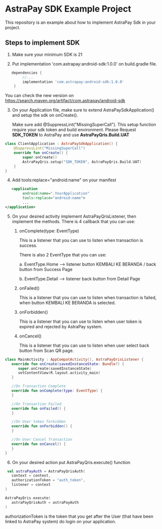 # AstraPay SDK Example Project

This repository is an example about how to implement AstraPay Sdk in your project.

## Steps to implement SDK
1. Make sure your minimum SDK is 21

2. Put implementation 'com.astrapay:android-sdk:1.0.0' on build.gradle file.

```groovy
   dependencies {      
        //...
        implementation 'com.astrapay:android-sdk:1.0.0'
    }
```

You can check the new version on https://search.maven.org/artifact/com.astrapay/android-sdk

3. On your Application file, make sure to extend AstraPaySdkApplication() and setup the sdk on onCreate().
   
   Make sure add @SuppressLint("MissingSuperCall").
   This setup function require your sdk token and build environment. Please Request **SDK_TOKEN** to AstraPay and use **AstraPayQris.Build.UAT**

```kotlin
class ClientApplication : AstraPaySdkApplication() {
    @SuppressLint("MissingSuperCall")
    override fun onCreate() {
        super.onCreate()
        AstraPayQris.setup("SDK_TOKEN", AstraPayQris.Build.UAT)
    }
}
```

4. Add tools:replace="android:name" on your manifest

```xml
   <application
        android:name=".YourApplication"
        tools:replace="android:name">
        ...
</application>
```

5. On your desired activity implement AstraPayQrisListener, then implement the methods.
   There is 4 callback that you can use:

    1. onComplete(type: EventType)
       
       This is a listener that you can use to listen when transaction is success.
       
       There is also 2 EventType that you can use:
       
       a. EventType.Home --> listener button KEMBALI KE BERANDA / back button from Success Page
       
       b. EventType.Detail --> listener back button from Detail Page

    2. onFailed()
       
       This is a listener that you can use to listen when transaction is failed, when button
       KEMBALI KE BERANDA is selected.

    3. onForbidden()
       
       This is a listener that you can use to listen when user token is expired and rejected by
       AstraPay system.

    4. onCancel()
       
       This is a listener that you can use to listen when user select back button from Scan QR page.

```kotlin
class MainActivity : AppCompatActivity(), AstraPayQrisListener {
   override fun onCreate(savedInstanceState: Bundle?) {
      super.onCreate(savedInstanceState)
      setContentView(R.layout.activity_main)
   }

   //On Transaction Complete
   override fun onComplete(type: EventType) {
   }

   //On Transaction Failed
   override fun onFailed() {
   }

   //On User token forbidden
   override fun onForbidden() {
   }

   //On User Cancel Transaction
   override fun onCancel() {
   }
}
```
6. On your desired action put AstraPayQris.execute() function

```kotlin
 val astraPayAuth = AstraPayQrisAuth(
   context = context,
   authorizationToken = "auth_token",
   listener = context
)

AstraPayQris.execute(
   astraPayQrisAuth = astraPayAuth
)
```
authorizationToken is the token that you get after the User (that have been linked to AstraPay
system) do login on your application.
